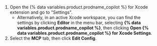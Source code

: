 1. Open the {% data variables.product.prodname_copilot %} for Xcode extension and go to "Settings".
   * Alternatively, in an active Xcode workspace, you can find the settings by clicking **Editor** in the menu bar, selecting **{% data variables.product.prodname_copilot %}**, then clicking **Open {% data variables.product.prodname_copilot %} for Xcode Settings**.
1. Select the **MCP** tab, then click **Edit Config**.
